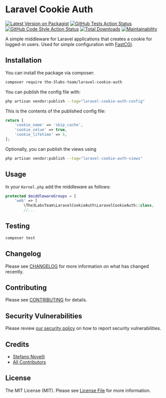 # Laravel Cookie Auth

[![Latest Version on Packagist](https://img.shields.io/packagist/v/the-3labs-team/laravel-cookie-auth.svg?style=flat-square)](https://packagist.org/packages/the-3labs-team/laravel-cookie-auth)
[![GitHub Tests Action Status](https://img.shields.io/github/actions/workflow/status/the-3labs-team/laravel-cookie-auth/run-tests.yml?branch=main&label=tests&style=flat-square)](https://github.com/the-3labs-team/laravel-cookie-auth/actions?query=workflow%3Arun-tests+branch%3Amain)
[![GitHub Code Style Action Status](https://img.shields.io/github/actions/workflow/status/the-3labs-team/laravel-cookie-auth/fix-php-code-style-issues.yml?branch=main&label=code%20style&style=flat-square)](https://github.com/the-3labs-team/laravel-cookie-auth/actions?query=workflow%3A"Fix+PHP+code+style+issues"+branch%3Amain)
[![Total Downloads](https://img.shields.io/packagist/dt/the-3labs-team/laravel-cookie-auth.svg?style=flat-square)](https://packagist.org/packages/the-3labs-team/laravel-cookie-auth)
[![Maintainability](https://api.codeclimate.com/v1/badges/652650a04e4ced51f33f/maintainability)](https://codeclimate.com/github/The-3Labs-Team/laravel-cookie-auth/maintainability)

A simple middleware for Laravel applications that creates a cookie for logged-in users. Used for simple configuration with [FastCGI](https://gist.github.com/murdercode/cb061b178d2883017a247b1f6c24e345).

## Installation

You can install the package via composer:

```bash
composer require the-3labs-team/laravel-cookie-auth
```

You can publish the config file with:

```bash
php artisan vendor:publish --tag="laravel-cookie-auth-config"
```

This is the contents of the published config file:

```php
return [
    'cookie_name' => 'skip_cache',
    'cookie_value' => true,
    'cookie_lifetime' => 5,
];
```

Optionally, you can publish the views using

```bash
php artisan vendor:publish --tag="laravel-cookie-auth-views"
```

## Usage

In your `Kernel.php` add the middleware as follows:

```php
protected $middlewareGroups = [
    'web' => [
        \The3LabsTeam\LaravelCookieAuth\LaravelCookieAuth::class,
        //...
```

## Testing

```bash
composer test
```

## Changelog

Please see [CHANGELOG](CHANGELOG.md) for more information on what has changed recently.

## Contributing

Please see [CONTRIBUTING](CONTRIBUTING.md) for details.

## Security Vulnerabilities

Please review [our security policy](../../security/policy) on how to report security vulnerabilities.

## Credits

- [Stefano Novelli](https://github.com/The-3Labs-Team)
- [All Contributors](../../contributors)

## License

The MIT License (MIT). Please see [License File](LICENSE.md) for more information.
